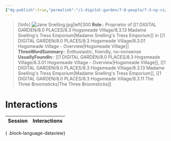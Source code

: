 ```yaml
---
{"dg-publish":true,"permalink":"/1-digital-garden/7-0-people/7-3-np-cs/jane-snelling/","tags":["#person","#hogsmeade","#hogsmeade-resident","#shopkeeper"]}
---
```


>[!info] 
>![Jane Snelling.jpg|left|300](/img/user/1%20DIGITAL%20GARDEN/7.0%20PEOPLE/7.3%20NPCs/Headshots/Jane%20Snelling.jpg)
>**Role**:: Proprietor of [[1 DIGITAL GARDEN/8.0 PLACES/8.3 Hogsmeade Village/8.3.13 Madame Snelling's Tress Emporium\|Madame Snelling's Tress Emporium]] in [[1 DIGITAL GARDEN/8.0 PLACES/8.3 Hogsmeade Village/8.3.01 Hogsmeade Village - Overview\|Hogsmeade Village]]
>**ThreeWordSummary**:: Enthusiastic, friendly, no-nonsense
>**UsuallyFoundIn**:: [[1 DIGITAL GARDEN/8.0 PLACES/8.3 Hogsmeade Village/8.3.01 Hogsmeade Village - Overview\|Hogsmeade Village]], [[1 DIGITAL GARDEN/8.0 PLACES/8.3 Hogsmeade Village/8.3.13 Madame Snelling's Tress Emporium\|Madame Snelling's Tress Emporium]], [[1 DIGITAL GARDEN/8.0 PLACES/8.3 Hogsmeade Village/8.3.11 The Three Broomsticks\|The Three Broomsticks]]

# Interactions

| Session | Interactions |
| ------- | ------------ |

{ .block-language-dataview}
